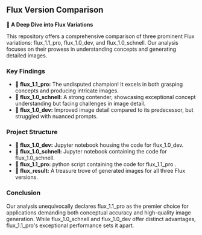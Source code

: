 ## **Flux Version Comparison**

**🚀 A Deep Dive into Flux Variations**

This repository offers a comprehensive comparison of three prominent Flux variations: flux_1.1_pro, flux_1.0_dev, and flux_1.0_schnell. Our analysis focuses on their prowess in understanding concepts and generating detailed images.

### **Key Findings**

* **🥇 flux_1.1_pro:** The undisputed champion! It excels in both grasping concepts and producing intricate images.
* **🥈 flux_1.0_schnell:** A strong contender, showcasing exceptional concept understanding but facing challenges in image detail.
* **🥉 flux_1.0_dev:** Improved image detail compared to its predecessor, but struggled with nuanced prompts.

### **Project Structure**

* **📁 flux_1.0_dev:** Jupyter notebook housing the code for flux_1.0_dev.
* **📁 flux_1.0_schnell:** Jupyter notebook containing the code for flux_1.0_schnell.
* **📁 flux_1.1_pro:** python script containing the code for flux_1.1_pro .
* **📁 flux_result:** A treasure trove of generated images for all three Flux versions.

### **Conclusion**

Our analysis unequivocally declares flux_1.1_pro as the premier choice for applications demanding both conceptual accuracy and high-quality image generation. While flux_1.0_schnell and flux_1.0_dev offer distinct advantages, flux_1.1_pro's exceptional performance sets it apart.
